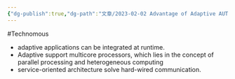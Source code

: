 ```yaml
---
{"dg-publish":true,"dg-path":"文章/2023-02-02 Advantage of Adaptive AUTOSAR.md","permalink":"/文章/2023-02-02 Advantage of Adaptive AUTOSAR/","dgEnableSearch":true}
---
```


#Technomous 

* adaptive applications can be integrated at runtime.
* Adaptive support multicore processors, which lies in the concept of parallel processing and heterogeneous computing
* service-oriented architecture solve hard-wired communication.